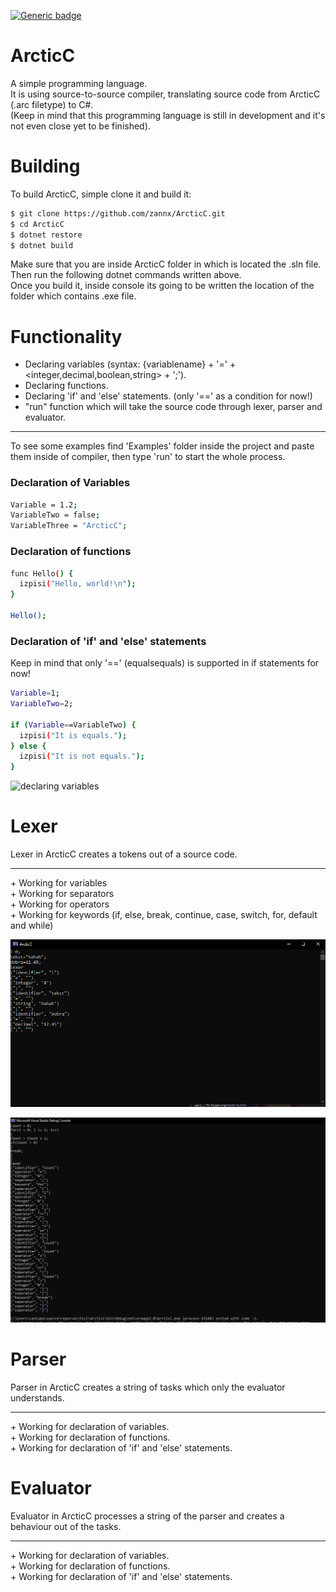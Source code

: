 [![Generic badge](https://img.shields.io/badge/build-passing-green.svg)](https://shields.io/)
# ArcticC
A simple programming language. <br>
It is using source-to-source compiler, translating source code from ArcticC (.arc filetype) to C#. <br>
(Keep in mind that this programming language is still in development and it's not even close yet to be finished). <br>

# Building

To build ArcticC, simple clone it and build it:
```bash
$ git clone https://github.com/zannx/ArcticC.git
$ cd ArcticC
$ dotnet restore
$ dotnet build
```
Make sure that you are inside ArcticC folder in which is located the .sln file. Then run the following dotnet commands written above. <br>
Once you build it, inside console its going to be written the location of the folder which contains .exe file. <br>


# Functionality 

+ Declaring variables (syntax: {variablename} + '=' + <integer,decimal,boolean,string> + ';').
+ Declaring functions.
+ Declaring 'if' and 'else' statements. (only '==' as a condition for now!)
+ "run" function which will take the source code through lexer, parser and evaluator.
<hr>

To see some examples find 'Examples' folder inside the project and paste them inside of compiler, then type 'run' to start the whole process. <br>

<h3>Declaration of Variables</h3>

```bash
Variable = 1.2;
VariableTwo = false;
VariableThree = "ArcticC";
```

<h3>Declaration of functions</h3>

```bash
func Hello() {
  izpisi("Hello, world!\n");
}

Hello();
```

<h3>Declaration of 'if' and 'else' statements</h3>
Keep in mind that only '==' (equalsequals) is supported in if statements for now! <br>

```bash
Variable=1;
VariableTwo=2;

if (Variable==VariableTwo) {
  izpisi("It is equals.");
} else {
  izpisi("It is not equals.");
}
```

![declaring variables](https://i.gyazo.com/7b3e22e456130548fa4b5396e20cfadf.gif)<br>

<h1>Lexer</h1>
Lexer in ArcticC creates a tokens out of a source code.
<hr>
+ Working for variables <br>
+ Working for separators <br>
+ Working for operators <br>
+ Working for keywords (if, else, break, continue, case, switch, for, default and while) <br>


![lexer variables](imgs/LexerVariables.PNG)<br>

![lexer simple algo](imgs/LexerNew.PNG)<br>

<h1>Parser</h1>
Parser in ArcticC creates a string of tasks which only the evaluator understands.<br>
<hr>
+ Working for declaration of variables. <br>
+ Working for declaration of functions. <br>
+ Working for declaration of 'if' and 'else' statements. <br>

<h1>Evaluator</h1>
Evaluator in ArcticC processes a string of the parser and creates a behaviour out of the tasks.<br>
<hr>
+ Working for declaration of variables. <br>
+ Working for declaration of functions. <br>
+ Working for declaration of 'if' and 'else' statements. <br>
